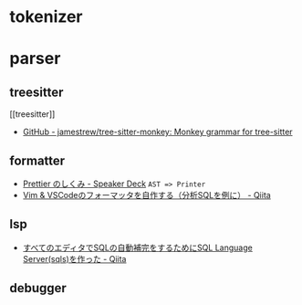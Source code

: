 # tokenizer

# parser


## treesitter
[[treesitter]]
- [GitHub - jamestrew/tree-sitter-monkey: Monkey grammar for tree-sitter](https://github.com/jamestrew/tree-sitter-monkey)
## formatter
- [Prettier のしくみ - Speaker Deck](https://speakerdeck.com/sosukesuzuki/prettier-falsesikumi?slide=17)
`AST => Printer`
- [Vim & VSCodeのフォーマッタを自作する（分析SQLを例に） - Qiita](https://qiita.com/kitta65/items/48af411bf02ca65662a1#printer%E3%81%AE%E5%AE%9F%E8%A3%85)
## lsp
-  [すべてのエディタでSQLの自動補完をするためにSQL Language Server(sqls)を作った - Qiita](https://qiita.com/lighttiger2505/items/5782debc59ae163a4d81)
## debugger
